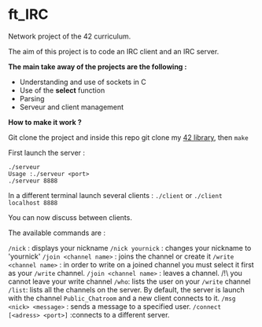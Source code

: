 # ft_IRC

Network project of the 42 curriculum.

The aim of this project is to code an IRC client and an IRC server.

**The main take away of the projects are the following :** 

* Understanding and use of sockets in C
* Use of the **select** function
* Parsing
* Serveur and client management

**How to make it work ?**

Git clone the project and inside this repo git clone my [42 library](https://github.com/xemxav/libft), then
`make`

First launch the server :

```
./serveur
Usage :./serveur <port>
./serveur 8888
```

In a different terminal launch several clients :
```./client```
or
```./client localhost 8888```

You can now discuss between clients.

The available commands are : 

```/nick``` : displays your nickname
```/nick yournick``` : changes your nickname to 'yournick'
```/join <channel name>``` : joins the channel or create it
```/write <channel name>``` : in order to write on a joined channel you must select it first as your ```/write``` channel.
```/join <channel name>``` : leaves a channel. /!\ you cannot leave your write channel
```/who```: lists the user on your ```/write``` channel
```/list```: lists all the channels on the server. By default, the server is launch with the channel ```Public_Chatroom``` and a new client connects to it.
```/msg <nick> <message>``` : sends a message to a specified user.
```/connect [<adress> <port>]``` :connects to a different server.
